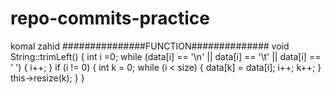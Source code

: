 # repo-commits-practice
komal zahid
###############FUNCTION##############
void String::trimLeft()
{
	int i =0;
	while (data[i] == '\n' || data[i] == '\t' || data[i] == ' ')
	{
		i++;
	}
	if (i != 0)
	{
		int k = 0;
		while (i < size)
		{
			data[k] = data[i];
			i++;
			k++;
		}
		this->resize(k);
	}
}
